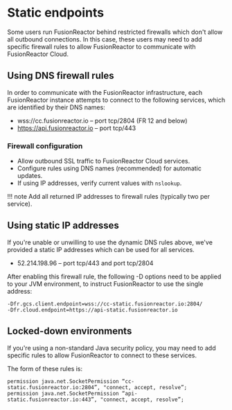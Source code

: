 

# Static endpoints

Some users run FusionReactor behind restricted firewalls which don't allow all outbound connections. In this case, these users may need to add specific firewall rules to allow FusionReactor to communicate with FusionReactor Cloud.

## Using DNS firewall rules

In order to communicate with the FusionReactor infrastructure, each FusionReactor instance attempts to connect to the following services, which are identified by their DNS names:

* wss://cc.fusionreactor.io – port tcp/2804 (FR 12 and below)
* https://api.fusionreactor.io – port tcp/443


### Firewall configuration

- Allow outbound SSL traffic to FusionReactor Cloud services.
- Configure rules using DNS names (recommended) for automatic updates.
- If using IP addresses, verify current values with `nslookup`.

!!! note
    Add all returned IP addresses to firewall rules (typically two per service).



## Using static IP addresses

If you're unable or unwilling to use the dynamic DNS rules above, we've provided a static IP addresses which can be used for all services.

* 52.214.198.96 – port tcp/443 and port tcp/2804

After enabling this firewall rule, the following -D options need to be applied to your JVM environment, to instruct FusionReactor to use the single address:

```
-Dfr.gcs.client.endpoint=wss://cc-static.fusionreactor.io:2804/
-Dfr.cloud.endpoint=https://api-static.fusionreactor.io
```

## Locked-down environments

If you're using a non-standard Java security policy, you may need to add specific rules to allow FusionReactor to connect to these services.

The form of these rules is:

```
permission java.net.SocketPermission “cc-static.fusionreactor.io:2804”, "connect, accept, resolve”;
permission java.net.SocketPermission “api-static.fusionreactor.io:443”, "connect, accept, resolve”;
```
